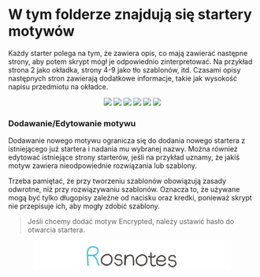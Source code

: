 # W tym folderze znajdują się startery motywów

Każdy starter polega na tym, że zawiera opis, co mają zawierać następne strony, aby potem skrypt mógł je odpowiednio zinterpretować. Na przykład strona 2 jako okładka, strony 4-9 jako tło szablonów, itd. Czasami opisy następnych stron zawierają dodatkowe informacje, takie jak wysokość napisu przedmiotu na okładce.


<p align="center">
    <img src="https://github.com/user-attachments/assets/50bc552f-41a5-4f28-90f8-8a10fe12e6b0" width="35%">
    <img src="https://github.com/user-attachments/assets/2ab3d849-4ad2-4b76-b173-f014386b9056" width="29%">
    <img src="https://github.com/user-attachments/assets/2ab3d849-4ad2-4b76-b173-f014386b9056" width="15%">
    <img src="https://github.com/user-attachments/assets/2ab3d849-4ad2-4b76-b173-f014386b9056" width="6%">
    <img src="https://github.com/user-attachments/assets/2ab3d849-4ad2-4b76-b173-f014386b9056" width="3%">
    <img src="https://github.com/user-attachments/assets/2ab3d849-4ad2-4b76-b173-f014386b9056" width="1%">

</p>

### Dodawanie/Edytowanie motywu

Dodawanie nowego motywu ogranicza się do dodania nowego startera z istniejącego już startera i nadania mu wybranej nazwy. Można również edytować istniejące strony starterów, jeśli na przykład uznamy, że jakiś motyw zawiera nieodpowiednie rozwiązania lub szablony.

Trzeba pamiętać, że przy tworzeniu szablonów obowiązują zasady odwrotne, niż przy rozwiązywaniu szablonów. Oznacza to, że używane mogą być tylko długopisy zależne od nacisku oraz kredki, ponieważ skrypt nie przepisuje ich, aby mogły zdobić szablony.

> Jeśli chcemy dodać motyw Encrypted, należy ustawić hasło do otwarcia startera.

<p align="center">
  <a href="https://www.youtube.com/watch?v=b0Zu_EqJeUA&feature=youtu.be" target="_blank">
    <picture>
      <source srcset="../assets/logo_light.png" media="(prefers-color-scheme: light)">
      <source srcset="../assets/logo_dark.png" media="(prefers-color-scheme: dark)">
      <img src="../assets/logo_light.png" alt="Logo" width="400">
    </picture>
</p>



